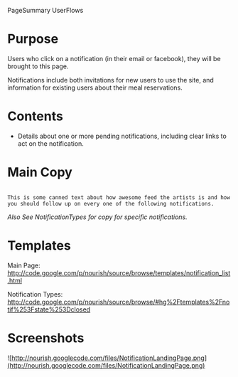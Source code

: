 PageSummary UserFlows

# Purpose #

Users who click on a notification (in their email or facebook), they will be brought to this page.

Notifications include both invitations for new users to use the site, and information for existing users about their meal reservations.

# Contents #

  * Details about one or more pending notifications, including clear links to act on the notification.

# Main Copy #

```

This is some canned text about how awesome feed the artists is and how
you should follow up on every one of the following notifications.

```

_Also See NotificationTypes for copy for specific notifications._

# Templates #

Main Page: http://code.google.com/p/nourish/source/browse/templates/notification_list.html

Notification Types: http://code.google.com/p/nourish/source/browse/#hg%2Ftemplates%2Fnotif%253Fstate%253Dclosed


# Screenshots #

![http://nourish.googlecode.com/files/NotificationLandingPage.png](http://nourish.googlecode.com/files/NotificationLandingPage.png)